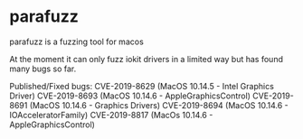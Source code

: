 # parafuzz
parafuzz is a fuzzing tool for macos

At the moment it can only fuzz iokit drivers in a limited way but has found many bugs so far.

Published/Fixed bugs:
CVE-2019-8629 (MacOS 10.14.5 - Intel Graphics Driver)
CVE-2019-8693 (MacOS 10.14.6 - AppleGraphicsControl)
CVE-2019-8691 (MacOS 10.14.6 - Graphics Drivers)
CVE-2019-8694 (MacOS 10.14.6 - IOAcceleratorFamily)
CVE-2019-8817 (MacOs 10.14.6 - AppleGraphicsControl)
